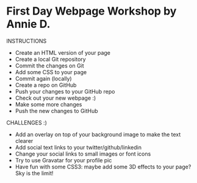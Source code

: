# First Day Webpage Workshop by Annie D.

INSTRUCTIONS
* Create an HTML version of your page
* Create a local Git repository
* Commit the changes on Git
* Add some CSS to your page
* Commit again (locally)
* Create a repo on GitHub
* Push your changes to your GitHub repo
* Check out your new webpage :)
* Make some more changes
* Push the new changes to GitHub

CHALLENGES :)
* Add an overlay on top of your background image to make the text clearer
* Add social text links to your twitter/github/linkedin
* Change your social links to small images or font icons
* Try to use Gravatar for your profile pic
* Have fun with some CSS3: maybe add some 3D effects to your page? Sky is the limit!